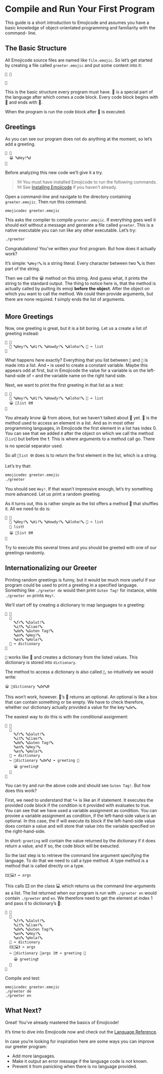 # Compile and Run Your First Program

This guide is a short introduction to Emojicode and assumes you have a basic
knowledge of object-orientated programming and familiarity with the command-
line.

## The Basic Structure

All Emojicode source files are named like `file.emojic`. So let’s get started by
creating a file called `greeter.emojic` and put some content into it:

```
🏁 🍇

🍉
```

This is the basic structure every program must have. 🏁 is a special part
of the language after which comes a code block. Every code block begins with
🍇 and ends with 🍉.

When the program is run the code block after 🏁 is executed.

## Greetings

As you can see our program does not do anything at the moment, so let’s add a
greeting.

```
🏁 🍇
  😀 🔤Hey!🔤❗️
🍉
```

Before analyzing this new code we’ll give it a try.

>!H You must have installed Emojicode to run the following commands.
>!H See [Installing Emojicode](install.html) if you haven’t already.

Open a command-line and navigate to the directory containing `greeter.emojic`.
Then run this command.

```bash
emojicodec greeter.emojic
```

This asks the compiler to compile `greeter.emojic`. If everything goes well it
should exit without a message and generate a file called `greeter`. This
is a native executable you can run like any other executable. Let’s try:

```bash
./greeter
```

Congratulations! You’ve written your first program. But how does it actually
work?

It’s simple: `🔤Hey!🔤` is a string literal. Every character between
two 🔤 is then part of the string.

Then we call the 😀 method on this string. And guess what, it prints the string
to the standard output. The thing to notice here is, that the method is actually
called by putting its emoji **before the object**. After the object on which you
want to call the method. We could then provide arguments, but there are none
required. ❗️ simply ends the list of arguments.

## More Greetings

Now, one greeting is great, but it is a bit boring. Let us a create a list of
greeting instead:

```
🏁 🍇
  🍨 🔤Hey!🔤 🔤Hi!🔤 🔤Howdy!🔤 🔤Aloha!🔤 🍆 ➡️ list
🍉
```

What happens here exactly? Everything that you list between `🍨` and `🍆` is made
into a list. And `➡️` is used to create a constant variable. Maybe this appears
odd at first, but in Emojicode the value for a variable is on the left-hand-side
of `➡️` and the variable name on the right hand side.

Next, we want to print the first greeting in that list as a test:

```
🏁 🍇
  🍨 🔤Hey!🔤 🔤Hi!🔤 🔤Howdy!🔤 🔤Aloha!🔤 🍆 ➡️ list
  😀 🐽list 0❗️❗️
🍉
```

You already know 😀 from above, but we haven’t talked about 🐽 yet. 🐽 is the
method used to access an element in a list. And as in most other programming
languages, in Emojicode the first element in a list has index 0. You can see
that we added `0` after the object on which we call the method (`list`) but
before the ❗️. This is where arguments to a method call go. There is no special
separator used.

So all `🐽list 0❗️` does is to return the first element in the list,
which is a string.

Let’s try that:

```bash
emojicodec greeter.emojic
./greeter
```

You should see `Hey!`. If that wasn’t impressive enough, let’s try something
more advanced. Let us print a random greeting.

As it turns out, this is rather simple as the list offers a method 🐹 that
shuffles it. All we need to do is:

```
🏁 🍇
  🍨 🔤Hey!🔤 🔤Hi!🔤 🔤Howdy!🔤 🔤Aloha!🔤 🍆 ➡️ list
  🐹 list❗️
  😀 🐽list 0❗️❗️
🍉
```

Try to execute this several times and you should be greeted with one of our
greetings randomly.

## Internationalizing our Greeter

Printing random greetings is funny, but it would be much more useful if our
program could be used to print a greeting in a specified language. Something
like `./greeter de` would then print `Guten Tag!` for instance, while
`./greeter en` prints `Hey!`.

We’ll start off by creating a dictionary to map languages to a greeting:

```
🏁 🍇
  🍯
    🔤fr🔤 🔤Salut!🔤
    🔤it🔤 🔤Ciao!🔤
    🔤de🔤 🔤Guten Tag!🔤
    🔤en🔤 🔤Hey!🔤
    🔤es🔤 🔤Hola!🔤
  🍆 ➡️ dictionary
🍉
```

`🍯` works like 🍨 and creates a dictionary from the listed values. This
dictionary is stored into `dictionary`.

The method to access a dictionary is also called `🐽`, so intuitively we would
write:

```!
😀 🐽dictionary 🔤de🔤❗️❗️
```

This won’t work, however. 🍯’s 🐽 returns an optional. An optional is like
a box that can contain something or be empty. We have to check therefore,
whether our dictionary actually provided a value for the key `🔤de🔤`.

The easiest way to do this is with the conditional assignment:

```
🏁 🍇
  🍯
    🔤fr🔤 🔤Salut!🔤
    🔤it🔤 🔤Ciao!🔤
    🔤de🔤 🔤Guten Tag!🔤
    🔤en🔤 🔤Hey!🔤
    🔤es🔤 🔤Hola!🔤
  🍆 ➡️ dictionary
  ↪️ 🐽dictionary 🔤de🔤❗️ ➡️ greeting 🍇
    😀 greeting❗️
  🍉
🍉
```

You can try and run the above code and should see `Guten Tag!`. But how does
this work?

First, we need to understand that ↪️ is like an if statement. It executes the
provided code block if the condition is it provided with evaluates to true.
You can see that we have used a variable assignment as condition. You can
proviee a variable assignment as condition, if the left-hand-side value is
an optional. In this case, the if will execute its block if the left-hand-side
value does contain a value and will store that value into the variable specified
on the right-hand-side.

In short: `greeting` will contain the value returned
by the dictionary if it does return a value, and if so, the code block will be
exeucted.

So the last step is to retrieve the command line argument specifying the
language. To do that we need to call a type method. A type method is a method
that is called directly on a type.

```
🎞🐇💻❗️ ➡️ args
```

This calls 🎞 on the class 💻 which returns us the command line-arguments as a
list. The list returned when our program is run with `./greeter en` would
contain `./greeter` and `en`. We therefore need to get the element at index 1
and pass it to dictionary’s 🐽:

```
🏁 🍇
  🍯
    🔤fr🔤 🔤Salut!🔤
    🔤it🔤 🔤Ciao!🔤
    🔤de🔤 🔤Guten Tag!🔤
    🔤en🔤 🔤Hey!🔤
    🔤es🔤 🔤Hola!🔤
  🍆 ➡️ dictionary
  🎞🐇💻❗️ ➡️ args
  ↪️ 🐽dictionary 🐽args 1❗️❗️ ➡️ greeting 🍇
    😀 greeting❗️
  🍉
🍉
```

Compile and test:

```
emojicodec greeter.emojic
./greeter de
./greeter en
```

## What Next?

Great! You’ve already mastered the basics of Emojicode!

It’s time to dive into Emojicode now and check out the [Language
Reference](../reference).

In case you’re looking for inspiration here are some ways you can improve
our greeter program:

- Add more languages.
- Make it output an error message if the language code is not known.
- Prevent it from panicking when there is no language provided.

